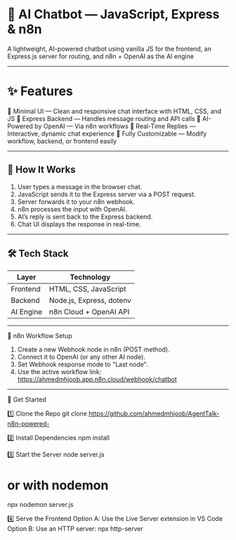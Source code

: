 # 🤖 AI Chatbot — JavaScript, Express & n8n
A lightweight, AI-powered chatbot using vanilla JS for the frontend, an Express.js server for routing, and n8n + OpenAI as the AI engine 

---

# ✨ Features
🔹 Minimal UI — Clean and responsive chat interface with HTML, CSS, and JS
🔹 Express Backend — Handles message routing and API calls
🔹 AI-Powered by OpenAI — Via n8n workflows
🔹 Real-Time Replies — Interactive, dynamic chat experience
🔹 Fully Customizable — Modify workflow, backend, or frontend easily

---

## 🧠 How It Works
1. User types a message in the browser chat.
2. JavaScript sends it to the Express server via a POST request.
3. Server forwards it to your n8n webhook.
4. n8n processes the input with OpenAI.
5. AI’s reply is sent back to the Express backend.
6. Chat UI displays the response in real-time.

---

## 🛠️ Tech Stack
| Layer     | Technology                         |
|-----------|------------------------------------|
| Frontend  | HTML, CSS, JavaScript              |
| Backend   | Node.js, Express, dotenv           |
| AI Engine | n8n Cloud + OpenAI API             |

---

💬 n8n Workflow Setup
1. Create a new Webhook node in n8n (POST method).
2. Connect it to OpenAI (or any other AI node).
3. Set Webhook response mode to "Last node".
4. Use the active workflow link: https://ahmedmhjoob.app.n8n.cloud/webhook/chatbot

---

🚀 Get Started

1️⃣ Clone the Repo
git clone https://github.com/ahmedmhjoob/AgentTalk-n8n-powered-

2️⃣ Install Dependencies
npm install

3️⃣ Start the Server
node server.js
# or with nodemon
npx nodemon server.js

4️⃣ Serve the Frontend
Option A: Use the Live Server extension in VS Code
Option B: Use an HTTP server:
npx http-server



